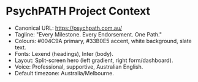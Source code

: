 # PsychPATH Project Context
- Canonical URL: https://psychpath.com.au/
- Tagline: "Every Milestone. Every Endorsement. One Path."
- Colours: #004C9A primary, #33B0E5 accent, white background, slate text.
- Fonts: Lexend (headings), Inter (body).
- Layout: Split-screen hero (left gradient, right form/dashboard).
- Voice: Professional, supportive, Australian English.
- Default timezone: Australia/Melbourne.
